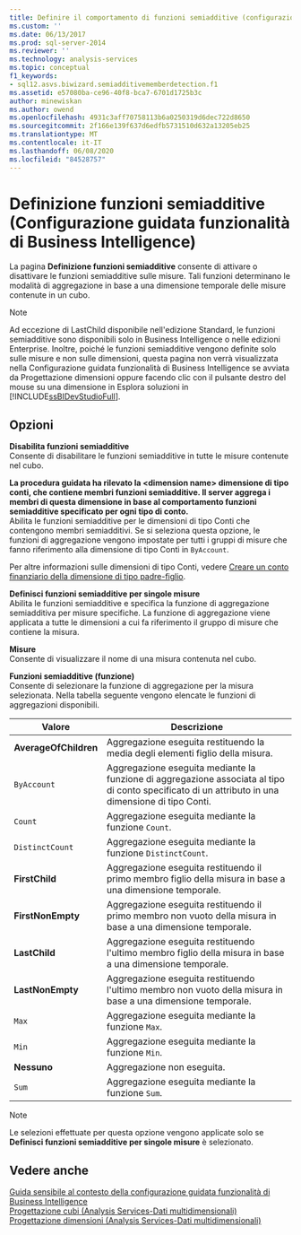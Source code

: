```yaml
---
title: Definire il comportamento di funzioni semiadditive (configurazione guidata funzionalità di Business Intelligence) | Microsoft Docs
ms.custom: ''
ms.date: 06/13/2017
ms.prod: sql-server-2014
ms.reviewer: ''
ms.technology: analysis-services
ms.topic: conceptual
f1_keywords:
- sql12.asvs.biwizard.semiadditivememberdetection.f1
ms.assetid: e57080ba-ce96-40f8-bca7-6701d1725b3c
author: minewiskan
ms.author: owend
ms.openlocfilehash: 4931c3aff70758113b6a0250319d6dec722d8650
ms.sourcegitcommit: 2f166e139f637d6edfb5731510d632a13205eb25
ms.translationtype: MT
ms.contentlocale: it-IT
ms.lasthandoff: 06/08/2020
ms.locfileid: "84528757"
---
```

# <a name="define-semiadditive-behavior-business-intelligence-wizard"></a>Definizione funzioni semiadditive (Configurazione guidata funzionalità di Business Intelligence)
  La pagina **Definizione funzioni semiadditive** consente di attivare o disattivare le funzioni semiadditive sulle misure. Tali funzioni determinano le modalità di aggregazione in base a una dimensione temporale delle misure contenute in un cubo.  
  
> [!NOTE]  
>  Ad eccezione di LastChild disponibile nell'edizione Standard, le funzioni semiadditive sono disponibili solo in Business Intelligence o nelle edizioni Enterprise. Inoltre, poiché le funzioni semiadditive vengono definite solo sulle misure e non sulle dimensioni, questa pagina non verrà visualizzata nella Configurazione guidata funzionalità di Business Intelligence se avviata da Progettazione dimensioni oppure facendo clic con il pulsante destro del mouse su una dimensione in Esplora soluzioni in [!INCLUDE[ssBIDevStudioFull](../includes/ssbidevstudiofull-md.md)].  
  
## <a name="options"></a>Opzioni  
 **Disabilita funzioni semiadditive**  
 Consente di disabilitare le funzioni semiadditive in tutte le misure contenute nel cubo.  
  
 **La procedura guidata ha rilevato la \<dimension name> dimensione di tipo conti, che contiene membri funzioni semiadditive. Il server aggrega i membri di questa dimensione in base al comportamento funzioni semiadditive specificato per ogni tipo di conto.**  
 Abilita le funzioni semiadditive per le dimensioni di tipo Conti che contengono membri semiadditivi. Se si seleziona questa opzione, le funzioni di aggregazione vengono impostate per tutti i gruppi di misure che fanno riferimento alla dimensione di tipo Conti in `ByAccount`.  
  
 Per altre informazioni sulle dimensioni di tipo Conti, vedere [Creare un conto finanziario della dimensione di tipo padre-figlio](multidimensional-models/database-dimensions-finance-account-of-parent-child-type.md).  
  
 **Definisci funzioni semiadditive per singole misure**  
 Abilita le funzioni semiadditive e specifica la funzione di aggregazione semiadditiva per misure specifiche. La funzione di aggregazione viene applicata a tutte le dimensioni a cui fa riferimento il gruppo di misure che contiene la misura.  
  
 **Misure**  
 Consente di visualizzare il nome di una misura contenuta nel cubo.  
  
 **Funzioni semiadditive (funzione)**  
 Consente di selezionare la funzione di aggregazione per la misura selezionata. Nella tabella seguente vengono elencate le funzioni di aggregazioni disponibili.  
  
|Valore|Descrizione|  
|-----------|-----------------|  
|**AverageOfChildren**|Aggregazione eseguita restituendo la media degli elementi figlio della misura.|  
|`ByAccount`|Aggregazione eseguita mediante la funzione di aggregazione associata al tipo di conto specificato di un attributo in una dimensione di tipo Conti.|  
|`Count`|Aggregazione eseguita mediante la funzione `Count`.|  
|`DistinctCount`|Aggregazione eseguita mediante la funzione `DistinctCount`.|  
|**FirstChild**|Aggregazione eseguita restituendo il primo membro figlio della misura in base a una dimensione temporale.|  
|**FirstNonEmpty**|Aggregazione eseguita restituendo il primo membro non vuoto della misura in base a una dimensione temporale.|  
|**LastChild**|Aggregazione eseguita restituendo l'ultimo membro figlio della misura in base a una dimensione temporale.|  
|**LastNonEmpty**|Aggregazione eseguita restituendo l'ultimo membro non vuoto della misura in base a una dimensione temporale.|  
|`Max`|Aggregazione eseguita mediante la funzione `Max`.|  
|`Min`|Aggregazione eseguita mediante la funzione `Min`.|  
|**Nessuno**|Aggregazione non eseguita.|  
|`Sum`|Aggregazione eseguita mediante la funzione `Sum`.|  
  
> [!NOTE]  
>  Le selezioni effettuate per questa opzione vengono applicate solo se **Definisci funzioni semiadditive per singole misure** è selezionato.  
  
## <a name="see-also"></a>Vedere anche  
 [Guida sensibile al contesto della configurazione guidata funzionalità di Business Intelligence](business-intelligence-wizard-f1-help.md)   
 [Progettazione cubi &#40;Analysis Services-Dati multidimensionali&#41;](cube-designer-analysis-services-multidimensional-data.md)   
 [Progettazione dimensioni &#40;Analysis Services-Dati multidimensionali&#41;](dimension-designer-analysis-services-multidimensional-data.md)  
  
  
